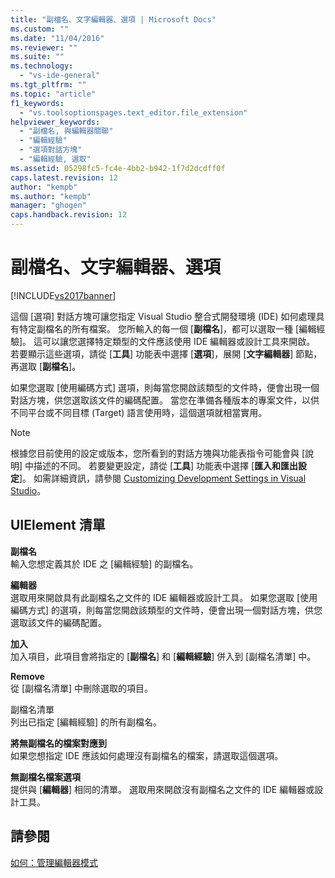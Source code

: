 ```yaml
---
title: "副檔名、文字編輯器、選項 | Microsoft Docs"
ms.custom: ""
ms.date: "11/04/2016"
ms.reviewer: ""
ms.suite: ""
ms.technology: 
  - "vs-ide-general"
ms.tgt_pltfrm: ""
ms.topic: "article"
f1_keywords: 
  - "vs.toolsoptionspages.text_editor.file_extension"
helpviewer_keywords: 
  - "副檔名, 與編輯器關聯"
  - "編輯經驗"
  - "選項對話方塊"
  - "編輯經驗, 選取"
ms.assetid: 05298fc5-fc4e-4bb2-b942-1f7d2dcdff0f
caps.latest.revision: 12
author: "kempb"
ms.author: "kempb"
manager: "ghogen"
caps.handback.revision: 12
---
```

# 副檔名、文字編輯器、選項
[!INCLUDE[vs2017banner](../../code-quality/includes/vs2017banner.md)]

這個 \[選項\] 對話方塊可讓您指定 Visual Studio 整合式開發環境 \(IDE\) 如何處理具有特定副檔名的所有檔案。  您所輸入的每一個 \[**副檔名**\]，都可以選取一種 \[編輯經驗\]。  這可以讓您選擇特定類型的文件應該使用 IDE 編輯器或設計工具來開啟。  若要顯示這些選項，請從 \[**工具**\] 功能表中選擇 \[**選項**\]，展開 \[**文字編輯器**\] 節點，再選取 \[**副檔名**\]。  
  
 如果您選取 \[使用編碼方式\] 選項，則每當您開啟該類型的文件時，便會出現一個對話方塊，供您選取該文件的編碼配置。  當您在準備各種版本的專案文件，以供不同平台或不同目標 \(Target\) 語言使用時，這個選項就相當實用。  
  
> [!NOTE]
>  根據您目前使用的設定或版本，您所看到的對話方塊與功能表指令可能會與 \[說明\] 中描述的不同。  若要變更設定，請從 \[**工具**\] 功能表中選擇 \[**匯入和匯出設定**\]。  如需詳細資訊，請參閱 [Customizing Development Settings in Visual Studio](http://msdn.microsoft.com/zh-tw/22c4debb-4e31-47a8-8f19-16f328d7dcd3)。  
  
## UIElement 清單  
 **副檔名**  
 輸入您想定義其於 IDE 之 \[編輯經驗\] 的副檔名。  
  
 **編輯器**  
 選取用來開啟具有此副檔名之文件的 IDE 編輯器或設計工具。  如果您選取 \[使用編碼方式\] 的選項，則每當您開啟該類型的文件時，便會出現一個對話方塊，供您選取該文件的編碼配置。  
  
 **加入**  
 加入項目，此項目會將指定的 \[**副檔名**\] 和 \[**編輯經驗**\] 併入到 \[副檔名清單\] 中。  
  
 **Remove**  
 從 \[副檔名清單\] 中刪除選取的項目。  
  
 副檔名清單  
 列出已指定 \[編輯經驗\] 的所有副檔名。  
  
 **將無副檔名的檔案對應到**  
 如果您想指定 IDE 應該如何處理沒有副檔名的檔案，請選取這個選項。  
  
 **無副檔名檔案選項**  
 提供與 \[**編輯器**\] 相同的清單。  選取用來開啟沒有副檔名之文件的 IDE 編輯器或設計工具。  
  
## 請參閱  
 [如何：管理編輯器模式](../../ide/how-to-manage-editor-modes.md)